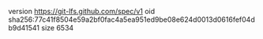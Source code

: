 version https://git-lfs.github.com/spec/v1
oid sha256:77c41f8504e59a2bf0fac4a5ea951ed9be08e624d0013d0616fef04db9d41541
size 6534
